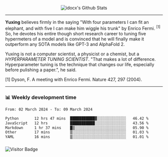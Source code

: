 <div align="center">
    <img align="center" src="https://github-readme-stats.vercel.app/api?username=idocx&show_icons=true&count_private=true&hide_border=true" alt="idocx's Github Stats"></img>
</div>

---

**Yuxing** believes firmly in the saying "With four parameters I can fit an elephant, and with five I can make him wiggle his trunk" by Enrico Fermi. <sup>[1]</sup> So, he devotes his entire though short research career to tuning five hypermeters of a model and is convinced that he will finally make it outperform any SOTA models like GPT-3 and AlphaFold 2.

Yuxing is not a computer scientist, a physicist or a chemist, but a *HYPERPARAMETER TUNING SCIENTIST*. "That makes a lot of difference. Hyperparameter tuning is the technique that changes our life, especially before pulishing a paper.", he said.

[1] Dyson, F. A meeting with Enrico Fermi. Nature 427, 297 (2004).


---

### 📊 Weekly development time
<!--START_SECTION:waka-->

```txt
From: 02 March 2024 - To: 09 March 2024

Python       12 hrs 47 mins  ███████████▓░░░░░░░░░░░░░   46.42 %
JavaScript   12 hrs          ███████████░░░░░░░░░░░░░░   43.56 %
Markdown     1 hr 37 mins    █▒░░░░░░░░░░░░░░░░░░░░░░░   05.90 %
Other        17 mins         ▒░░░░░░░░░░░░░░░░░░░░░░░░   01.03 %
YAML         16 mins         ▒░░░░░░░░░░░░░░░░░░░░░░░░   01.01 %
```

<!--END_SECTION:waka-->

### 

![Visitor Badge](https://visitor-badge.laobi.icu/badge?page_id=idocx.idocx)